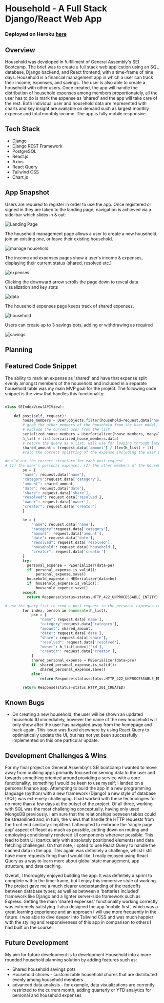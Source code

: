 # Household - A Full Stack Django/React Web App 

### Deployed on Heroku [here](https://household-app-project.herokuapp.com/)


## Overview
Household was developed in fulfillment of General Assembly's SEI Bootcamp. The brief was to create a full stack web application using an SQL database, Django backend, and React frontend, with a time-frame of nine days. Household is a financial management app in which a user can track their income, expenses, and savings. The user is also able to create a household with other users. Once created, the app will handle the distribution of household expenses among members proportionately, all the user has to do is mark the expense as 'shared' and the app will take care of the rest. Both individual user and household data are represented with charts and key insight are available on demand such as largest monthly expense and total monthly income. The app is fully mobile responsive.      

## Tech Stack 

* Django 
* Django REST Framework
* PostgreSQL
* React.js
* Axios
* React Query
* Tailwind CSS 
* Chart.js


## App Snapshot 
Users are required to register in order to use the app. Once registered or signed in they are taken to the landing page; navigation is achieved via a side-bar which slides in & out:

![Landing Page](./readme_assets/landing_nav.png)

The household management page allows a user to create a new household, join an existing one, or leave their existing household.

![manage household](./readme_assets/manage_household.png)

The income and expenses pages show a user's income & expenses, displaying their current status (shared, resolved etc.)

![expenses](./readme_assets/expenses.png)

Clicking the downward arrow scrolls the page down to reveal data visualization and key stats 

![data](./readme_assets/data.png)

The household expenses page keeps track of shared expenses. 

![household](./readme_assets/household.png)

Users can create up to 3 savings pots, adding or withdrawing as required

![savings](./readme_assets/savings.png)

## Planning


## Featured Code Snippet
The ability to mark an expense as 'shared' and have that expense split evenly amongst members of the household and included 
in a separate household table was my main MVP goal for the project. The following code snippet is the view that handles this 
functionality:  

```python 

class SEIndexView(APIView):
  
    def post(self, request):
        house_members = User.objects.filter(household=request.data['household']).exclude(id=request.data['creator']) 
        # grab the other members of the household from the User model, 
        # exclude the current user from the list
        serialized_house_members = UserSerializer(house_members, many=True)
        h_list = list(serialized_house_members.data) 
        # return the query as a list, will use for looping through later 
        shared_amount = (request.data['amount'] / (len(h_list) + 1)) 
        #calc the correct splitting of the expense including the user who shared it

#build out the correct structure for each post request 
# (1) the user's personal expenses, (2) the other members of the household's personal expenses, (3) the household expenses table 
        pe = {
        "name": request.data['name'],
        "category":request.data['category'],
        "amount": shared_amount,
        "date": request.data['date'],
        "share": request.data['share'],
        "resolved": request.data['resolved'],
        "owner": request.data['owner'],
        "creator": request.data['creator']
        }

        he = {
            "name": request.data['name'],
            "category":request.data['category'],
            "amount": request.data['amount'],
            "date": request.data['date'],
            "resolved": request.data['resolved'],
            "household": request.data['household'],
            "creator": request.data['creator']
        }
        try:
          personal_expense = PESerializer(data=pe)
          if  personal_expense.is_valid():
              personal_expense.save()
          household_expense = HESerializer(data=he)
          if  household_expense.is_valid():
              household_expense.save()
        except: 
          return Response(status=status.HTTP_422_UNPROCESSABLE_ENTITY)

# use the query list to send a post request to the personal_expenses table for each user in it 
        for index, person in enumerate(h_list):
            pse = {
                "name": request.data['name'],
                "category":request.data['category'],
                "amount": shared_amount,
                "date": request.data['date'],
                "share": request.data['share'],
                "resolved": request.data['resolved'],
                "owner": h_list[index]['id'],
                "creator": request.data['creator'],
            } 
            shared_personal_expense = PESerializer(data=pse)
            if  shared_personal_expense.is_valid():
                shared_personal_expense.save()
            else:
                return Response(status=status.HTTP_422_UNPROCESSABLE_ENTITY)

        return Response(status=status.HTTP_201_CREATED)


```


## Known Bugs

* On creating a new household, the user will be shown an updated household ID immediately, however the name of the new household will only show after the user has navigated away from the homepage and back again. This issue was fixed elsewhere by using React Query to optimistically update the UI, but has not yet been successfully implemented on this one particular update.

## Development Challenges & Wins

For my final project on General Assembly's SEI bootcamp I wanted to move away from building apps primarily focused on serving data to the user and towards something oriented around providing a service with a core functionality; something I would be keen to use myself; I landed on a personal finance app. Attempting to build the app in a new programming language (python) with a new framework (Django) a new style of database (SQL) was extremely challenging. I had worked with these technologies for no more than a few days at the outset of the project. Of all three, working with SQL was the most challenging conceptually, having only used MongoDB previously. I am sure that the relationships between tables could be streamlined and, in turn, the views that handle the HTTP requests from the front end similarly simplified. I attempted to embrace the 'single page app' aspect of React as much as possible, cutting down on routing and employing conditionally rendered UI components wherever possible. This lead to both UI (particularly with absolutely positioned elements) and data fetching challenges. On that note, I opted to use React Query to handle the cached data in the app. This again was definitely a challenge, whilst I still have more requests firing than I would like, I really enjoyed using React Query as a way to learn more about global state management, app structure, and data caching. 

Overall, I thoroughly enjoyed building the app. It was definitely a sprint to complete within the time-frame, but I enjoy this immersive style of working. The project gave me a much clearer understanding of the tradeoffs between database types; as well as between a 'batteries included' framework like Django and a lighter server-side framework such as Express. Getting the main 'shared expenses' functionality working correctly was extremely satisfying. I also designed the app 'mobile first', which was a great learning experience and an approach I will use more frequently in the future. I was able to dive deeper into Tailwind CSS and was much happier with the styling and responsiveness of this app in comparison to others I had built on the course.  


## Future Development

My aim for future development is to development Household into a more rounded household planning solution by adding features such as: 

* Shared household savings pots 
* Household chores - customizable household chores that are distributed evenly among household members
* advanced data analysis - for example, data visualizations are currently restricted to the current month, adding quarterly or YTD analytics for personal and household expenses     

